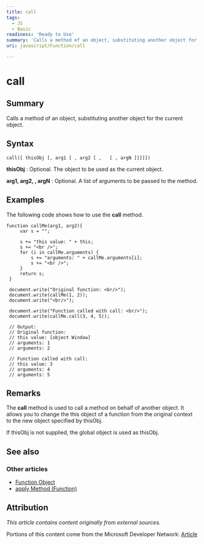 ```yaml
---
title: call
tags:
  - JS
  - Basic
readiness: 'Ready to Use'
summary: 'Calls a method of an object, substituting another object for the current object.'
uri: javascript/Function/call

---
```

# call

## Summary

Calls a method of an object, substituting another object for the current object.

## Syntax

    call([ thisObj [, arg1 [ , arg2 [ ,   [ , argN ]]]]])

**thisObj**
:   Optional. The object to be used as the current object.

**arg1, arg2, , argN**
:   Optional. A list of arguments to be passed to the method.

## Examples

The following code shows how to use the **call** method.

``` {.js}
function callMe(arg1, arg2){
     var s = "";

     s += "this value: " + this;
     s += "<br />";
     for (i in callMe.arguments) {
         s += "arguments: " + callMe.arguments[i];
         s += "<br />";
     }
     return s;
 }

 document.write("Original function: <br/>");
 document.write(callMe(1, 2));
 document.write("<br/>");

 document.write("Function called with call: <br/>");
 document.write(callMe.call(3, 4, 5));

 // Output:
 // Original function:
 // this value: [object Window]
 // arguments: 1
 // arguments: 2

 // Function called with call:
 // this value: 3
 // arguments: 4
 // arguments: 5
```

## Remarks

The **call** method is used to call a method on behalf of another object. It allows you to change the this object of a function from the original context to the new object specified by thisObj.

If thisObj is not supplied, the global object is used as thisObj.

## See also

### Other articles

-   [Function Object](/javascript/Function)
-   [apply Method (Function)](/javascript/Function/apply)

## Attribution

*This article contains content originally from external sources.*

Portions of this content come from the Microsoft Developer Network: [Article](http://msdn.microsoft.com/en-us/library/ie/h2ak8h2y(v=vs.94).aspx)

